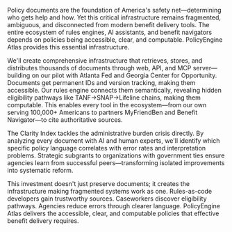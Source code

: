 Policy documents are the foundation of America's safety net—determining who gets help and how. Yet this critical infrastructure remains fragmented, ambiguous, and disconnected from modern benefit delivery tools. The entire ecosystem of rules engines, AI assistants, and benefit navigators depends on policies being accessible, clear, and computable. PolicyEngine Atlas provides this essential infrastructure.

We'll create comprehensive infrastructure that retrieves, stores, and distributes thousands of documents through web, API, and MCP server—building on our pilot with Atlanta Fed and Georgia Center for Opportunity. Documents get permanent IDs and version tracking, making them accessible. Our rules engine connects them semantically, revealing hidden eligibility pathways like TANF→SNAP→Lifeline chains, making them computable. This enables every tool in the ecosystem—from our own serving 100,000+ Americans to partners MyFriendBen and Benefit Navigator—to cite authoritative sources.

The Clarity Index tackles the administrative burden crisis directly. By analyzing every document with AI and human experts, we'll identify which specific policy language correlates with error rates and interpretation problems. Strategic subgrants to organizations with government ties ensure agencies learn from successful peers—transforming isolated improvements into systematic reform.

This investment doesn't just preserve documents; it creates the infrastructure making fragmented systems work as one. Rules-as-code developers gain trustworthy sources. Caseworkers discover eligibility pathways. Agencies reduce errors through clearer language. PolicyEngine Atlas delivers the accessible, clear, and computable policies that effective benefit delivery requires.